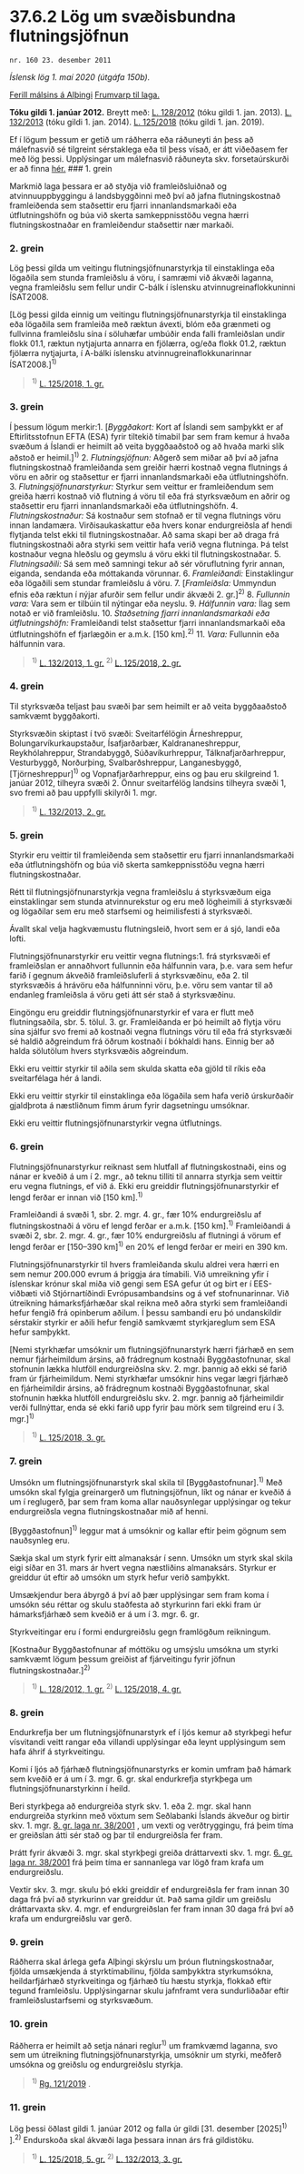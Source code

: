 # 37.6.2 Lög um svæðisbundna flutningsjöfnun

`nr. 160 23. desember 2011`

_Íslensk lög 1. maí 2020 (útgáfa 150b)._

[Ferill málsins á Alþingi](https://www.althingi.is/thingstorf/thingmalalistar-eftir-thingum/ferill/?ltg=140&mnr=371)
[Frumvarp til laga.](https://www.althingi.is/altext/140/s/0447.html)

**Tóku gildi 1. janúar 2012.**
Breytt með:
[L. 128/2012](https://althingi.is/altext/stjt/2012.128.html) (tóku gildi 1. jan. 2013).
[L. 132/2013](https://althingi.is/altext/stjt/2013.132.html) (tóku gildi 1. jan. 2014).
[L. 125/2018](https://althingi.is/altext/stjt/2018.125.html) (tóku gildi 1. jan. 2019).

Ef í lögum þessum er getið um ráðherra eða ráðuneyti án þess að málefnasvið sé tilgreint sérstaklega eða til þess vísað, er átt viðeðasem fer með lög þessi. Upplýsingar um málefnasvið ráðuneyta skv. forsetaúrskurði er að finna [hér.](2018119.md) ### 1. grein



Markmið laga þessara er að styðja við framleiðsluiðnað og atvinnuuppbyggingu á landsbyggðinni með því að jafna flutningskostnað framleiðenda sem staðsettir eru fjarri innanlandsmarkaði eða útflutningshöfn og búa við skerta samkeppnisstöðu vegna hærri flutningskostnaðar en framleiðendur staðsettir nær markaði.

### 2. grein



Lög þessi gilda um veitingu flutningsjöfnunarstyrkja til einstaklinga eða lögaðila sem stunda framleiðslu á vöru, í samræmi við ákvæði laganna, vegna framleiðslu sem fellur undir C-bálk í íslensku atvinnugreinaflokkuninni ÍSAT2008.

[Lög þessi gilda einnig um veitingu flutningsjöfnunarstyrkja til einstaklinga eða lögaðila sem framleiða með ræktun ávexti, blóm eða grænmeti og fullvinna framleiðslu sína í söluhæfar umbúðir enda falli framleiðslan undir flokk 01.1, ræktun nytjajurta annarra en fjölærra, og/eða flokk 01.2, ræktun fjölærra nytjajurta, í A-bálki íslensku atvinnugreinaflokkunarinnar ÍSAT2008.]<sup>1)</sup> 

> <sup>1)</sup> [L. 125/2018, 1. gr.](https://althingi.is/altext/stjt/2018.125.html)

### 3. grein



Í þessum lögum merkir:1. [_Byggðakort:_ Kort af Íslandi sem samþykkt er af Eftirlitsstofnun EFTA (ESA) fyrir tiltekið tímabil þar sem fram kemur á hvaða svæðum á Íslandi er heimilt að veita byggðaaðstoð og að hvaða marki slík aðstoð er heimil.]<sup>1)</sup> 
2. _Flutningsjöfnun:_ Aðgerð sem miðar að því að jafna flutningskostnað framleiðanda sem greiðir hærri kostnað vegna flutnings á vöru en aðrir og staðsettur er fjarri innanlandsmarkaði eða útflutningshöfn.
3. _Flutningsjöfnunarstyrkur:_ Styrkur sem veittur er framleiðendum sem greiða hærri kostnað við flutning á vöru til eða frá styrksvæðum en aðrir og staðsettir eru fjarri innanlandsmarkaði eða útflutningshöfn.
4. _Flutningskostnaður:_ Sá kostnaður sem stofnað er til vegna flutnings vöru innan landamæra. Virðisaukaskattur eða hvers konar endurgreiðsla af hendi flytjanda telst ekki til flutningskostnaðar. Að sama skapi ber að draga frá flutningskostnaði aðra styrki sem veittir hafa verið vegna flutninga. Þá telst kostnaður vegna hleðslu og geymslu á vöru ekki til flutningskostnaðar.
5. _Flutningsaðili:_ Sá sem með samningi tekur að sér vöruflutning fyrir annan, eiganda, sendanda eða móttakanda vörunnar.
6. _Framleiðandi:_ Einstaklingur eða lögaðili sem stundar framleiðslu á vöru.
7. [_Framleiðsla:_ Ummyndun efnis eða ræktun í nýjar afurðir sem fellur undir ákvæði 2. gr.]<sup>2)</sup> 
8. _Fullunnin vara:_ Vara sem er tilbúin til nýtingar eða neyslu.
9. _Hálfunnin vara:_ Ílag sem notað er við framleiðslu.
10. _Staðsetning fjarri innanlandsmarkaði eða útflutningshöfn:_ Framleiðandi telst staðsettur fjarri innanlandsmarkaði eða útflutningshöfn ef fjarlægðin er a.m.k. [150 km].<sup>2)</sup> 
11. _Vara:_ Fullunnin eða hálfunnin vara.

> <sup>1)</sup> [L. 132/2013, 1. gr.](https://althingi.is/altext/stjt/2013.132.html) <sup>2)</sup> [L. 125/2018, 2. gr.](https://althingi.is/altext/stjt/2018.125.html)

### 4. grein



Til styrksvæða teljast þau svæði þar sem heimilt er að veita byggðaaðstoð samkvæmt byggðakorti.

Styrksvæðin skiptast í tvö svæði: Sveitarfélögin Árneshreppur, Bolungarvíkurkaupstaður, Ísafjarðarbær, Kaldrananeshreppur, Reykhólahreppur, Strandabyggð, Súðavíkurhreppur, Tálknafjarðarhreppur, Vesturbyggð, Norðurþing, Svalbarðshreppur, Langanesbyggð, [Tjörneshreppur]<sup>1)</sup> og Vopnafjarðarhreppur, eins og þau eru skilgreind 1. janúar 2012, tilheyra svæði 2. Önnur sveitarfélög landsins tilheyra svæði 1, svo fremi að þau uppfylli skilyrði 1. mgr.

> <sup>1)</sup> [L. 132/2013, 2. gr.](https://althingi.is/altext/stjt/2013.132.html)

### 5. grein



Styrkir eru veittir til framleiðenda sem staðsettir eru fjarri innanlandsmarkaði eða útflutningshöfn og búa við skerta samkeppnisstöðu vegna hærri flutningskostnaðar.

Rétt til flutningsjöfnunarstyrkja vegna framleiðslu á styrksvæðum eiga einstaklingar sem stunda atvinnurekstur og eru með lögheimili á styrksvæði og lögaðilar sem eru með starfsemi og heimilisfesti á styrksvæði.

Ávallt skal velja hagkvæmustu flutningsleið, hvort sem er á sjó, landi eða lofti.

Flutningsjöfnunarstyrkir eru veittir vegna flutnings:1. frá styrksvæði ef framleiðslan er annaðhvort fullunnin eða hálfunnin vara, þ.e. vara sem hefur farið í gegnum ákveðið framleiðsluferli á styrksvæðinu, eða
2. til styrksvæðis á hrávöru eða hálfunninni vöru, þ.e. vöru sem vantar til að endanleg framleiðsla á vöru geti átt sér stað á styrksvæðinu.

Eingöngu eru greiddir flutningsjöfnunarstyrkir ef vara er flutt með flutningsaðila, sbr. 5. tölul. 3. gr. Framleiðanda er þó heimilt að flytja vöru sína sjálfur svo fremi að kostnaði vegna flutnings vöru til eða frá styrksvæði sé haldið aðgreindum frá öðrum kostnaði í bókhaldi hans. Einnig ber að halda sölutölum hvers styrksvæðis aðgreindum.

Ekki eru veittir styrkir til aðila sem skulda skatta eða gjöld til ríkis eða sveitarfélaga hér á landi.

Ekki eru veittir styrkir til einstaklinga eða lögaðila sem hafa verið úrskurðaðir gjaldþrota á næstliðnum fimm árum fyrir dagsetningu umsóknar.

Ekki eru veittir flutningsjöfnunarstyrkir vegna útflutnings.

### 6. grein



Flutningsjöfnunarstyrkur reiknast sem hlutfall af flutningskostnaði, eins og nánar er kveðið á um í 2. mgr., að teknu tilliti til annarra styrkja sem veittir eru vegna flutnings, ef við á. Ekki eru greiddir flutningsjöfnunarstyrkir ef lengd ferðar er innan við [150 km].<sup>1)</sup> 

Framleiðandi á svæði 1, sbr. 2. mgr. 4. gr., fær 10% endurgreiðslu af flutningskostnaði á vöru ef lengd ferðar er a.m.k. [150 km].<sup>1)</sup> Framleiðandi á svæði 2, sbr. 2. mgr. 4. gr., fær 10% endurgreiðslu af flutningi á vörum ef lengd ferðar er [150–390 km]<sup>1)</sup> en 20% ef lengd ferðar er meiri en 390 km.

Flutningsjöfnunarstyrkir til hvers framleiðanda skulu aldrei vera hærri en sem nemur 200.000 evrum á þriggja ára tímabili. Við umreikning yfir í íslenskar krónur skal miða við gengi sem ESA gefur út og birt er í EES-viðbæti við Stjórnartíðindi Evrópusambandsins og á vef stofnunarinnar. Við útreikning hámarksfjárhæðar skal reikna með aðra styrki sem framleiðandi hefur fengið frá opinberum aðilum. Í þessu sambandi eru þó undanskildir sérstakir styrkir er aðili hefur fengið samkvæmt styrkjareglum sem ESA hefur samþykkt.

[Nemi styrkhæfar umsóknir um flutningsjöfnunarstyrk hærri fjárhæð en sem nemur fjárheimildum ársins, að frádregnum kostnaði Byggðastofnunar, skal stofnunin lækka hlutföll endurgreiðslna skv. 2. mgr. þannig að ekki sé farið fram úr fjárheimildum. Nemi styrkhæfar umsóknir hins vegar lægri fjárhæð en fjárheimildir ársins, að frádregnum kostnaði Byggðastofnunar, skal stofnunin hækka hlutföll endurgreiðslu skv. 2. mgr. þannig að fjárheimildir verði fullnýttar, enda sé ekki farið upp fyrir þau mörk sem tilgreind eru í 3. mgr.]<sup>1)</sup> 

> <sup>1)</sup> [L. 125/2018, 3. gr.](https://althingi.is/altext/stjt/2018.125.html)

### 7. grein



Umsókn um flutningsjöfnunarstyrk skal skila til [Byggðastofnunar].<sup>1)</sup> Með umsókn skal fylgja greinargerð um flutningsjöfnun, líkt og nánar er kveðið á um í reglugerð, þar sem fram koma allar nauðsynlegar upplýsingar og tekur endurgreiðsla vegna flutningskostnaðar mið af henni.

[Byggðastofnun]<sup>1)</sup> leggur mat á umsóknir og kallar eftir þeim gögnum sem nauðsynleg eru.

Sækja skal um styrk fyrir eitt almanaksár í senn. Umsókn um styrk skal skila eigi síðar en 31. mars ár hvert vegna næstliðins almanaksárs. Styrkur er greiddur út eftir að umsókn um styrk hefur verið samþykkt.

Umsækjendur bera ábyrgð á því að þær upplýsingar sem fram koma í umsókn séu réttar og skulu staðfesta að styrkurinn fari ekki fram úr hámarksfjárhæð sem kveðið er á um í 3. mgr. 6. gr.

Styrkveitingar eru í formi endurgreiðslu gegn framlögðum reikningum.

[Kostnaður Byggðastofnunar af móttöku og umsýslu umsókna um styrki samkvæmt lögum þessum greiðist af fjárveitingu fyrir jöfnun flutningskostnaðar.]<sup>2)</sup> 

> <sup>1)</sup> [L. 128/2012, 1. gr.](https://althingi.is/altext/stjt/2012.128.html) <sup>2)</sup> [L. 125/2018, 4. gr.](https://althingi.is/altext/stjt/2018.125.html)

### 8. grein



Endurkrefja ber um flutningsjöfnunarstyrk ef í ljós kemur að styrkþegi hefur vísvitandi veitt rangar eða villandi upplýsingar eða leynt upplýsingum sem hafa áhrif á styrkveitingu.

Komi í ljós að fjárhæð flutningsjöfnunarstyrks er komin umfram það hámark sem kveðið er á um í 3. mgr. 6. gr. skal endurkrefja styrkþega um flutningsjöfnunarstyrkinn í heild.

Beri styrkþega að endurgreiða styrk skv. 1. eða 2. mgr. skal hann endurgreiða styrkinn með vöxtum sem Seðlabanki Íslands ákveður og birtir skv. 1. mgr. [8. gr. laga nr. 38/2001](2001038.md#G8) , um vexti og verðtryggingu, frá þeim tíma er greiðslan átti sér stað og þar til endurgreiðsla fer fram.

Þrátt fyrir ákvæði 3. mgr. skal styrkþegi greiða dráttarvexti skv. 1. mgr. [6. gr. laga nr. 38/2001](2001038.md#G6) frá þeim tíma er sannanlega var lögð fram krafa um endurgreiðslu.

Vextir skv. 3. mgr. skulu þó ekki greiddir ef endurgreiðsla fer fram innan 30 daga frá því að styrkurinn var greiddur út. Það sama gildir um greiðslu dráttarvaxta skv. 4. mgr. ef endurgreiðslan fer fram innan 30 daga frá því að krafa um endurgreiðslu var gerð.

### 9. grein



Ráðherra skal árlega gefa Alþingi skýrslu um þróun flutningskostnaðar, fjölda umsækjenda á styrktímabilinu, fjölda samþykktra styrkumsókna, heildarfjárhæð styrkveitinga og fjárhæð tíu hæstu styrkja, flokkað eftir tegund framleiðslu. Upplýsingarnar skulu jafnframt vera sundurliðaðar eftir framleiðslustarfsemi og styrksvæðum.

### 10. grein



Ráðherra er heimilt að setja nánari reglur<sup>1)</sup> um framkvæmd laganna, svo sem um útreikning flutningsjöfnunarstyrkja, umsóknir um styrki, meðferð umsókna og greiðslu og endurgreiðslu styrkja.

> <sup>1)</sup> [Rg. 121/2019](https://www.reglugerd.is/reglugerdir/allar/nr/121-2019) .



### 11. grein



Lög þessi öðlast gildi 1. janúar 2012 og falla úr gildi [31. desember [2025]<sup>1)</sup> ].<sup>2)</sup> Endurskoða skal ákvæði laga þessara innan árs frá gildistöku.

> <sup>1)</sup> [L. 125/2018, 5. gr.](https://althingi.is/altext/stjt/2018.125.html) <sup>2)</sup> [L. 132/2013, 3. gr.](https://althingi.is/altext/stjt/2013.132.html)
